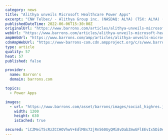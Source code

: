 ```yaml
---
category: news
title: "Alithya unveils Microsoft Healthcare Power Apps"
excerpt: "CNW Telbec/ - Alithya Group inc. (NASDAQ: ALYA) (TSX: ALYA) (\"Alithya\") today announced details of its Alithya 365 Power Apps for Healthcare which further strengthen Alithya's position as a go-to partner for the Microsoft Cloud for Healthcare."
publishedDateTime: 2022-06-06T15:30:00Z
originalUrl: "https://www.barrons.com/articles/alithya-unveils-microsoft-healthcare-power-apps-01654515320"
webUrl: "https://www.barrons.com/articles/alithya-unveils-microsoft-healthcare-power-apps-01654515320"
ampWebUrl: "https://www.barrons.com/amp/articles/alithya-unveils-microsoft-healthcare-power-apps-01654515320"
cdnAmpWebUrl: "https://www-barrons-com.cdn.ampproject.org/c/s/www.barrons.com/amp/articles/alithya-unveils-microsoft-healthcare-power-apps-01654515320"
type: article
quality: 57
heat: 57
published: false

provider:
  name: Barron's
  domain: barrons.com

topics:
  - Power Apps

images:
  - url: "https://www.barrons.com/asset/barrons/images/social_highres.jpg"
    width: 1200
    height: 630
    isCached: true

secured: "iCZMeiT5cRzZCCHOVhwV+EdlM8s72jRn560UyQMi8vDabZmwGFlEEvIx5Di0eZyVl02hn9Pa8JWz0iwFbGzak/f7RiKXTkVP0kTcXmxxK7wmr4b9dRXVBK4uqutkA1BS06ot/0sgkyvZGaUm1jnoWWL4+UTMnkLcrCWUMS6vp945V3j+k9Fiw/QqBnyJg503nfrXmfpnzRXnjIyGy75DWfl0gHMZ5UISEwgRIc9BRfmHz7FrzOZ0kAZyySMb7Uawx31kPEke0vFPF46RpQGsqzy/DkXMFcneofdTPm+OJvEktvsZluAo1IGrPq3Jj3RvmpkhwReBjJ+OchKWAVMoPdP82j9eLkUdQDMdEHFnu74=;YhGodkjnJJo+Fse6pBNsCg=="
---
```


